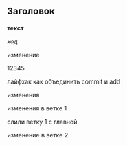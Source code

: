 ## Заголовок ##

__текст__

_код_

изменение

12345

лайфхак как объединить commit и add

изменения

изменения в ветке 1

слили ветку 1 с главной

изменение в ветке 2
